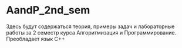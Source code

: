 # AandP_2nd_sem
Здесь будут содержаться теория, примеры задач и лабораторные работы за 2 семестр курса Алгоритмизация и Программирование. Преобладает язык C++
